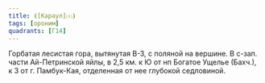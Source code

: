 ```yaml
---
title: ⦗[Караул]⒯⦘
tags: [ороним]
quadrants: [Г14]
---
```


Горбатая лесистая гора, вытянутая В-З, с поляной на вершине. В с-зап. части
Ай-Петринской яйлы, в 2,5 км. к Ю от нп Богатое Ущелье (Бахч.), к З от г.
Памбук-Кая, отделенная от нее глубокой седловиной.

